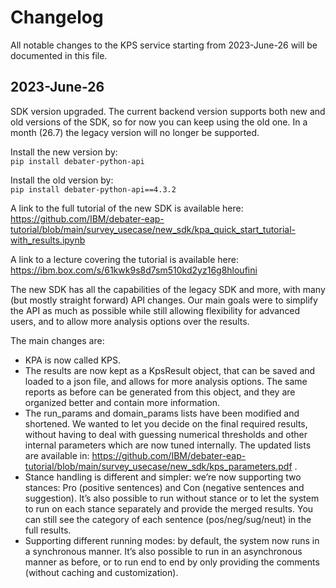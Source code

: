 # Changelog

All notable changes to the KPS service starting from 2023-June-26 will be documented in this file.

## 2023-June-26
SDK version upgraded.
The current backend version supports both new and old versions of the SDK, so for now you can keep using the old one.
In a month (26.7) the legacy version will no longer be supported.

Install the new version by:<br />
`pip install debater-python-api`

Install the old version by:<br />
`pip install debater-python-api==4.3.2`


A link to the full tutorial of the new SDK is available here: https://github.com/IBM/debater-eap-tutorial/blob/main/survey_usecase/new_sdk/kpa_quick_start_tutorial-with_results.ipynb

A link to a lecture covering the tutorial is available here: https://ibm.box.com/s/61kwk9s8d7sm510kd2yz16g8hloufini

The new SDK has all the capabilities of the legacy SDK and more, with many (but mostly straight forward) API changes.
Our main goals were to simplify the API as much as possible while still allowing flexibility for advanced users, and to allow more analysis options over the results.

The main changes are:
* KPA is now called KPS.
* The results are now kept as a KpsResult object, that can be saved and loaded to a json file, and allows for more analysis options. The same reports as before can be generated from this object, and they are organized better and contain more information.
* The run_params and domain_params lists have been modified and shortened. We wanted to let you decide on the final required results, without having to deal with guessing numerical thresholds and other internal parameters which are now tuned internally. The updated lists are available in: https://github.com/IBM/debater-eap-tutorial/blob/main/survey_usecase/new_sdk/kps_parameters.pdf .
* Stance handling is different and simpler: we’re now supporting two stances: Pro (positive sentences) and Con (negative sentences and suggestion). It’s also possible to run without stance or to let the system to run on each stance separately and provide the merged results. You can still see the category of each sentence (pos/neg/sug/neut) in the full results.
* Supporting different running modes: by default, the system now runs in a synchronous manner. It’s also possible to run in an asynchronous manner as before, or to run end to end by only providing the comments (without caching and customization).


